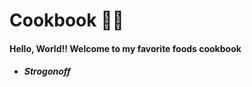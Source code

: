 # Cookbook :man_cook:

#### Hello, World!! Welcome to my favorite foods cookbook

- ##### Strogonoff


